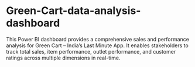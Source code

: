 # Green-Cart-data-analysis-dashboard
This Power BI dashboard provides a comprehensive sales and performance analysis for Green Cart – India’s Last Minute App. It enables stakeholders to track total sales, item performance, outlet performance, and customer ratings across multiple dimensions in real-time.

